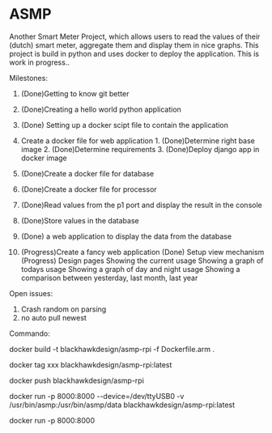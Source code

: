 # ASMP
Another Smart Meter Project, which allows users to read the values of their (dutch) smart meter, aggregate them and display them in nice graphs. This project is build in python and uses docker to deploy the application. This is work in progress.. 

Milestones:

1. (Done)Getting to know git better
2. (Done)Creating a hello world python application
3. (Done) Setting up a docker scipt file to contain the application
  1. Create a docker file for web application 
    1. (Done)Determine right base image
    2. (Done)Determine requirements
    3. (Done)Deploy django app in docker image 
  2. (Done)Create a docker file for database
  3. (Done)Create a docker file for processor
  
4. (Done)Read values from the p1 port and display the result in the console
5. (Done)Store values in the database
6. (Done) a web application to display the data from the database
7. (Progress)Create a fancy web application
	(Done) Setup view mechanism
	(Progress) Design pages
	Showing the current usage
	Showing a graph of todays usage
    Showing a graph of day and night usage
	Showing a comparison between yesterday, last month, last year
  
Open issues:

  1. Crash random on parsing
  2. no auto pull newest


Commando:

docker build -t blackhawkdesign/asmp-rpi -f Dockerfile.arm .

docker tag xxx blackhawkdesign/asmp-rpi:latest

docker push blackhawkdesign/asmp-rpi

docker run -p 8000:8000 --device=/dev/ttyUSB0 -v /usr/bin/asmp:/usr/bin/asmp/data  blackhawkdesign/asmp-rpi:latest

docker run -p 8000:8000 